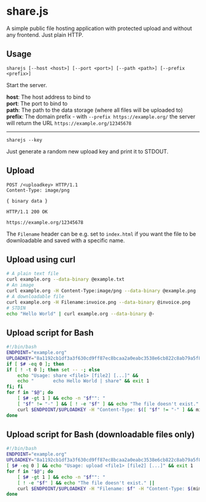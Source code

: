 # share.js

A simple public file hosting application with protected upload and without any frontend. Just plain HTTP.

## Usage

`sharejs [--host <host>] [--port <port>] [--path <path>] [--prefix <prefix>]`

Start the server.

**host**: The host address to bind to  
**port**: The port to bind to  
**path**: The path to the data storage (where all files will be uploaded to)  
**prefix**: The domain prefix - with `--prefix https://example.org/` the server will return the URL `https://example.org/12345678`

---

`sharejs --key`

Just generate a random new upload key and print it to STDOUT.

## Upload

```http
POST /<uploadkey> HTTP/1.1
Content-Type: image/png

{ binary data }
```

```http
HTTP/1.1 200 OK

https://example.org/12345678
```

The `Filename` header can be e.g. set to `index.html` if you want the file to be downloadable and saved with a specific name.

## Upload using curl

```bash
# A plain text file
curl example.org --data-binary @example.txt
# An image
curl example.org -H Content-Type:image/png --data-binary @example.png
# A downloadable file
curl example.org -H Filename:invoice.png --data-binary @invoice.png
# STDIN
echo "Hello World" | curl example.org --data-binary @-
```

## Upload script for Bash

```bash
#!/bin/bash
ENDPOINT="example.org"
UPLOADKEY="8a1192cb1df3a3f630cd9ff87ec8bcaa2a0eabc3538e6cb822c8ab79a5f85bb5"
if [ $# -eq 0 ]; then
if [ ! -t 0 ]; then set -- -; else
    echo "Usage: share <file1> [file2] [...]" &&
    echo "       echo Hello World | share" && exit 1
fi; fi
for f in "$@"; do
    [ $# -gt 1 ] && echo -n "$f"": "
    [ "$f" != "-" ] && [ ! -e "$f" ] && echo "The file doesn't exist." ||
    curl $ENDPOINT/$UPLOADKEY -H "Content-Type: $([ "$f" != "-" ] && mimetype -bi $f)" --data-binary "@$f"
done
```

## Upload script for Bash (downloadable files only)

```bash
#!/bin/bash
ENDPOINT="example.org"
UPLOADKEY="8a1192cb1df3a3f630cd9ff87ec8bcaa2a0eabc3538e6cb822c8ab79a5f85bb5"
[ $# -eq 0 ] && echo "Usage: upload <file1> [file2] [...]" && exit 1
for f in "$@"; do
    [ $# -gt 1 ] && echo -n "$f"": "
    [ ! -e "$f" ] && echo "The file doesn't exist." ||
    curl $ENDPOINT/$UPLOADKEY -H "Filename: $f" -H "Content-Type: $(mimetype -bi $f)" --data-binary "@$f"
done
```
